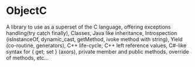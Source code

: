 # ObjectC
A library to use as a superset of the C language, offering exceptions handling(try catch finally), Classes, Java like inheritance, Introspection (isInstanceOf, dynamic_cast, getMethod, ivoke method with string), Yield (co-routine, generators), C++ life-cycle, C++ left reference values, C#-like syntax for { get; set } (axors), private member and public methods, override of methods, etc...
